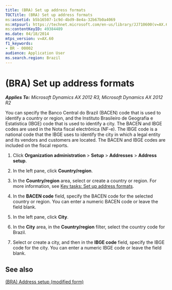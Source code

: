 ```yaml
---
title: (BRA) Set up address formats
TOCTitle: (BRA) Set up address formats
ms:assetid: b5b16507-1c9d-4bd9-8e4a-32b67b0a4069
ms:mtpsurl: https://technet.microsoft.com/en-us/library/JJ710600(v=AX.60)
ms:contentKeyID: 49384489
ms.date: 04/18/2014
mtps_version: v=AX.60
f1_keywords:
- BR - 00002
audience: Application User
ms.search.region: Brazil
---
```


# (BRA) Set up address formats 


_**Applies To:** Microsoft Dynamics AX 2012 R3, Microsoft Dynamics AX 2012 R2_

You can specify the Banco Central do Brazil (BACEN) code that is used to identify a country or region, and the Instituto Brasileiro de Geografia e Estatistica (IBGE) code that is used to identify a city. The BACEN and IBGE codes are used in the Nota fiscal electrônica (NF-e). The IBGE code is a national code that the IBGE uses to identify the city in which a legal entity and its vendors and customers are located. The BACEN and IBGE codes are included on the fiscal reports.

1.  Click **Organization administration** \> **Setup** \> **Addresses** \> **Address setup**.

2.  In the left pane, click **Country/region**.

3.  In the **Country/region** area, select or create a country or region. For more information, see [Key tasks: Set up address formats](key-tasks-set-up-address-formats.md).

4.  In the **BACEN code** field, specify the BACEN code for the selected country or region. You can enter a numeric BACEN code or leave the field blank.

5.  In the left pane, click **City**.

6.  In the **City** area, in the **Country/region** filter, select the country code for Brazil.

7.  Select or create a city, and then in the **IBGE code** field, specify the IBGE code for the city. You can enter a numeric IBGE code or leave the field blank.

## See also

[(BRA) Address setup (modified form)](https://technet.microsoft.com/en-us/library/jj710525\(v=ax.60\))

  


